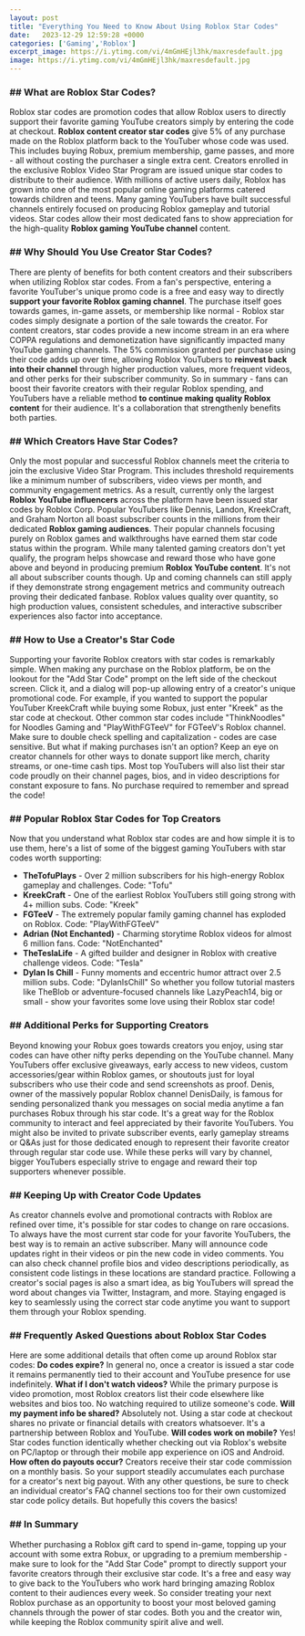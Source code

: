 ```yaml
---
layout: post
title: "Everything You Need to Know About Using Roblox Star Codes"
date:   2023-12-29 12:59:28 +0000
categories: ['Gaming','Roblox']
excerpt_image: https://i.ytimg.com/vi/4mGmHEjl3hk/maxresdefault.jpg
image: https://i.ytimg.com/vi/4mGmHEjl3hk/maxresdefault.jpg
---
```


### ## What are Roblox Star Codes?
Roblox star codes are promotion codes that allow Roblox users to directly support their favorite gaming YouTube creators simply by entering the code at checkout. **Roblox content creator star codes** give 5% of any purchase made on the Roblox platform back to the YouTuber whose code was used. This includes buying Robux, premium membership, game passes, and more - all without costing the purchaser a single extra cent. 
Creators enrolled in the exclusive Roblox Video Star Program are issued unique star codes to distribute to their audience. With millions of active users daily, Roblox has grown into one of the most popular online gaming platforms catered towards children and teens. Many gaming YouTubers have built successful channels entirely focused on producing Roblox gameplay and tutorial videos. Star codes allow their most dedicated fans to show appreciation for the high-quality **Roblox gaming YouTube channel** content.
### ## Why Should You Use Creator Star Codes?
There are plenty of benefits for both content creators and their subscribers when utilizing Roblox star codes. From a fan's perspective, entering a favorite YouTuber's unique promo code is a free and easy way to directly **support your favorite Roblox gaming channel**. The purchase itself goes towards games, in-game assets, or membership like normal - Roblox star codes simply designate a portion of the sale towards the creator. 
For content creators, star codes provide a new income stream in an era where COPPA regulations and demonetization have significantly impacted many YouTube gaming channels. The 5% commission granted per purchase using their code adds up over time, allowing Roblox YouTubers to **reinvest back into their channel** through higher production values, more frequent videos, and other perks for their subscriber community. 
So in summary - fans can boost their favorite creators with their regular Roblox spending, and YouTubers have a reliable method **to continue making quality Roblox content** for their audience. It's a collaboration that strengthenly benefits both parties.
### ## Which Creators Have Star Codes? 
Only the most popular and successful Roblox channels meet the criteria to join the exclusive Video Star Program. This includes threshold requirements like a minimum number of subscribers, video views per month, and community engagement metrics. As a result, currently only the largest **Roblox YouTube influencers** across the platform have been issued star codes by Roblox Corp.
Popular YouTubers like Dennis, Landon, KreekCraft, and Graham Norton all boast subscriber counts in the millions from their dedicated **Roblox gaming audiences**. Their popular channels focusing purely on Roblox games and walkthroughs have earned them star code status within the program. While many talented gaming creators don't yet qualify, the program helps showcase and reward those who have gone above and beyond in producing premium **Roblox YouTube content**.
It's not all about subscriber counts though. Up and coming channels can still apply if they demonstrate strong engagement metrics and community outreach proving their dedicated fanbase. Roblox values quality over quantity, so high production values, consistent schedules, and interactive subscriber experiences also factor into acceptance.
### ## How to Use a Creator's Star Code 
Supporting your favorite Roblox creators with star codes is remarkably simple. When making any purchase on the Roblox platform, be on the lookout for the "Add Star Code" prompt on the left side of the checkout screen. Click it, and a dialog will pop-up allowing entry of a creator's unique promotional code.
For example, if you wanted to support the popular YouTuber KreekCraft while buying some Robux, just enter "Kreek" as the star code at checkout. Other common star codes include "ThinkNoodles" for Noodles Gaming and "PlayWithFGTeeV" for FGTeeV's Roblox channel. Make sure to double check spelling and capitalization - codes are case sensitive.
But what if making purchases isn't an option? Keep an eye on creator channels for other ways to donate support like merch, charity streams, or one-time cash tips. Most top YouTubers will also list their star code proudly on their channel pages, bios, and in video descriptions for constant exposure to fans. No purchase required to remember and spread the code!
### ## Popular Roblox Star Codes for Top Creators  
Now that you understand what Roblox star codes are and how simple it is to use them, here's a list of some of the biggest gaming YouTubers with star codes worth supporting:
- **TheTofuPlays** - Over 2 million subscribers for his high-energy Roblox gameplay and challenges. Code: "Tofu"
- **KreekCraft** - One of the earliest Roblox YouTubers still going strong with 4+ million subs. Code: "Kreek"  
- **FGTeeV** - The extremely popular family gaming channel has exploded on Roblox. Code: "PlayWithFGTeeV"
- **Adrian (Not Enchanted)** - Charming storytime Roblox videos for almost 6 million fans. Code: "NotEnchanted"
- **TheTeslaLife** - A gifted builder and designer in Roblox with creative challenge videos. Code: "Tesla" 
- **Dylan Is Chill** - Funny moments and eccentric humor attract over 2.5 million subs. Code: "DylanIsChill"
So whether you follow tutorial masters like TheBlob or adventure-focused channels like LazyPeach14, big or small - show your favorites some love using their Roblox star code!
### ## Additional Perks for Supporting Creators
Beyond knowing your Robux goes towards creators you enjoy, using star codes can have other nifty perks depending on the YouTube channel. Many YouTubers offer exclusive giveaways, early access to new videos, custom accessories/gear within Roblox games, or shoutouts just for loyal subscribers who use their code and send screenshots as proof. 
Denis, owner of the massively popular Roblox channel DenisDaily, is famous for sending personalized thank you messages on social media anytime a fan purchases Robux through his star code. It's a great way for the Roblox community to interact and feel appreciated by their favorite YouTubers. 
You might also be invited to private subscriber events, early gameplay streams or Q&As just for those dedicated enough to represent their favorite creator through regular star code use. While these perks will vary by channel, bigger YouTubers especially strive to engage and reward their top supporters whenever possible.
### ## Keeping Up with Creator Code Updates
As creator channels evolve and promotional contracts with Roblox are refined over time, it's possible for star codes to change on rare occasions. To always have the most current star code for your favorite YouTubers, the best way is to remain an active subscriber. Many will announce code updates right in their videos or pin the new code in video comments. 
You can also check channel profile bios and video descriptions periodically, as consistent code listings in these locations are standard practice. Following a creator's social pages is also a smart idea, as big YouTubers will spread the word about changes via Twitter, Instagram, and more. Staying engaged is key to seamlessly using the correct star code anytime you want to support them through your Roblox spending.
### ## Frequently Asked Questions about Roblox Star Codes 
Here are some additional details that often come up around Roblox star codes:
**Do codes expire?** In general no, once a creator is issued a star code it remains permanently tied to their account and YouTube presence for use indefinitely. 
**What if I don't watch videos?** While the primary purpose is video promotion, most Roblox creators list their code elsewhere like websites and bios too. No watching required to utilize someone's code.
**Will my payment info be shared?** Absolutely not. Using a star code at checkout shares no private or financial details with creators whatsoever. It's a partnership between Roblox and YouTube.
**Will codes work on mobile?** Yes! Star codes function identically whether checking out via Roblox's website on PC/laptop or through their mobile app experience on iOS and Android.
**How often do payouts occur?** Creators receive their star code commission on a monthly basis. So your support steadily accumulates each purchase for a creator's next big payout.
With any other questions, be sure to check an individual creator's FAQ channel sections too for their own customized star code policy details. But hopefully this covers the basics!
### ## In Summary
Whether purchasing a Roblox gift card to spend in-game, topping up your account with some extra Robux, or upgrading to a premium membership - make sure to look for the "Add Star Code" prompt to directly support your favorite creators through their exclusive star code. 
It's a free and easy way to give back to the YouTubers who work hard bringing amazing Roblox content to their audiences every week. So consider treating your next Roblox purchase as an opportunity to boost your most beloved gaming channels through the power of star codes. Both you and the creator win, while keeping the Roblox community spirit alive and well.